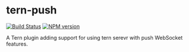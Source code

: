 # tern-push

[![Build Status](https://secure.travis-ci.org/angelozerr/tern-push.png)](http://travis-ci.org/angelozerr/tern-push)
[![NPM version](https://img.shields.io/npm/v/tern-push.svg)](https://www.npmjs.org/package/tern-push)

A Tern plugin adding support for using tern serevr with push WebSocket features. 
